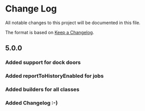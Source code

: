 # Change Log
All notable changes to this project will be documented in this file.

The format is based on [Keep a Changelog](http://keepachangelog.com/).

## 5.0.0
### Added support for dock doors
### Added reportToHistoryEnabled for jobs
### Added builders for all classes
### Added Changelog :-)

